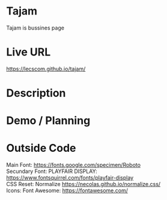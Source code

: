 # Tajam
Tajam is bussines page

# Live URL
https://lecscom.github.io/tajam/

# Description

# Demo / Planning

# Outside Code
Main Font: https://fonts.google.com/specimen/Roboto </br>
Secundary Font: PLAYFAIR DISPLAY: https://www.fontsquirrel.com/fonts/playfair-display </br>
CSS Reset: Normalize https://necolas.github.io/normalize.css/ </br>
Icons: Font Awesome: https://fontawesome.com/ </br>
